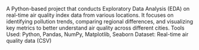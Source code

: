 A Python-based project that conducts Exploratory Data Analysis (EDA) on real-time air quality index data from various locations. It focuses on identifying pollution trends, comparing regional differences, and visualizing key metrics to better understand air quality across different cities.
Tools Used: Python, Pandas, NumPy, Matplotlib, Seaborn
Dataset: Real-time air quality data (CSV)
